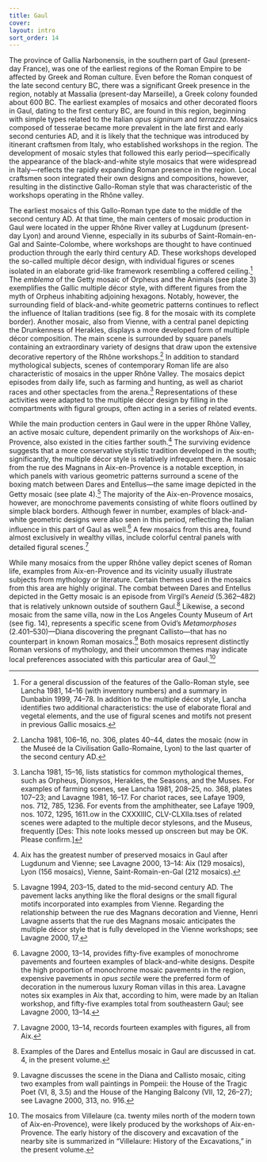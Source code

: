 ```yaml
---
title: Gaul
cover:
layout: intro
sort_order: 14
---
```

The province of Gallia Narbonensis, in the southern part of Gaul (present-day France), was one of the earliest regions of the Roman Empire to be affected by Greek and Roman culture. Even before the Roman conquest of the late second century BC, there was a significant Greek presence in the region, notably at <span class="popup location" id="loc_176">Massalia</span> (present-day Marseille), a Greek colony founded about 600 BC. The earliest examples of mosaics and other decorated floors in Gaul, dating to the first century BC, are found in this region, beginning with simple types related to the Italian <span class="popup definition" id="def_opus-signinum">*opus signinum*</span> and <span class="popup definition" id="def_terrazzo">*terrazzo*</span>. Mosaics composed of tesserae became more prevalent in the late first and early second centuries AD, and it is likely that the technique was introduced by itinerant craftsmen from Italy, who established workshops in the region. The development of mosaic styles that followed this early period—specifically the appearance of the black-and-white style mosaics that were widespread in Italy—reflects the rapidly expanding Roman presence in the region. Local craftsmen soon integrated their own designs and compositions, however, resulting in the distinctive Gallo-Roman style that was characteristic of the workshops operating in the Rhône valley.

The earliest mosaics of this Gallo-Roman type date to the middle of the second century AD. At that time, the main centers of mosaic production in Gaul were located in the upper Rhône River valley at <span class="popup location" id="loc_105">Lugdunum</span> (present-day Lyon) and around <span class="popup location" id="loc_106">Vienne</span>, especially in its suburbs of <span class="popup location" id="loc_20221">Saint-Romain-en-Gal</span> and Sainte-Colombe, where workshops are thought to have continued production through the early third century AD. These workshops developed the so-called multiple décor design, with individual figures or scenes isolated in an elaborate grid-like framework resembling a coffered ceiling.[^1] The <span class="popup definition" id="def_emblema">*emblema*</span> of the Getty mosaic of Orpheus and the Animals (see plate 3) exemplifies the Gallic multiple décor style, with different figures from the myth of Orpheus inhabiting adjoining hexagons. Notably, however, the surrounding field of black-and-white geometric patterns continues to reflect the influence of Italian traditions (see fig. 8 for the mosaic with its complete border). Another mosaic, also from Vienne, with a central panel depicting the <span class="popup pic" id="pic_58">Drunkenness of Herakles</span>, displays a more developed form of multiple décor composition. The main scene is surrounded by square panels containing an extraordinary variety of designs that draw upon the extensive decorative repertory of the Rhône workshops.[^2] In addition to standard mythological subjects, scenes of contemporary Roman life are also characteristic of mosaics in the upper Rhône Valley. The mosaics depict episodes from daily life, such as farming and hunting, as well as chariot races and other spectacles from the arena.[^3] Representations of these activities were adapted to the multiple décor design by filling in the compartments with figural groups, often acting in a series of related events.

While the main production centers in Gaul were in the upper Rhône Valley, an active mosaic culture, dependent primarily on the workshops of <span class="popup location" id="loc_175">Aix-en-Provence</span>, also existed in the cities farther south.[^4] The surviving evidence suggests that a more conservative stylistic tradition developed in the south; significantly, the multiple décor style is relatively infrequent there. A mosaic from the rue des Magnans in Aix-en-Provence is a notable exception, in which panels with various geometric patterns surround a scene of the boxing match between Dares and Entellus—the same image depicted in the Getty mosaic (see plate 4).[^5] The majority of the Aix-en-Provence mosaics, however, are monochrome pavements consisting of white floors outlined by simple black borders. Although fewer in number, examples of black-and-white geometric designs were also seen in this period, reflecting the Italian influence in this part of Gaul as well.[^6] A few mosaics from this area, found almost exclusively in wealthy villas, include colorful central panels with detailed figural scenes.[^7]

While many mosaics from the upper Rhône valley depict scenes of Roman life, examples from Aix-en-Provence and its vicinity usually illustrate subjects from mythology or literature. Certain themes used in the mosaics from this area are highly original. The combat between Dares and Entellus depicted in the Getty mosaic is an episode from Virgil’s *Aeneid* (5.362–482) that is relatively unknown outside of southern Gaul.[^8] Likewise, a second mosaic from the same villa, now in the Los Angeles County Museum of Art (see fig. 14), represents a specific scene from Ovid’s *Metamorphoses* (2.401–530)—Diana discovering the pregnant Callisto—that has no counterpart in known Roman mosaics.[^9] Both mosaics represent distinctly Roman versions of mythology, and their uncommon themes may indicate local preferences associated with this particular area of Gaul.[^10]

[^1]: For a general discussion of the features of the Gallo-Roman style, see Lancha 1981, 14–16 (with inventory numbers) and a summary in Dunbabin 1999, 74–78. In addition to the multiple décor style, Lancha identifies two additional characteristics: the use of elaborate floral and vegetal elements, and the use of figural scenes and motifs not present in previous Gallic mosaics.

[^2]: Lancha 1981, 106–16, no. 306, plates 40–44, dates the mosaic (now in the Museé de la Civilisation Gallo-Romaine, Lyon) to the last quarter of the second century AD.

[^3]: Lancha 1981, 15–16, lists statistics for common mythological themes, such as Orpheus, Dionysos, Herakles, the Seasons, and the Muses. For examples of farming scenes, see Lancha 1981, 208–25, no. 368, plates 107–23; and Lavagne 1981, 16–17. For chariot races, see Lafaye 1909, nos. 712, 785, 1236. For events from the amphitheater, see Lafaye 1909, nos. 1072, 1295, 1611.ow in the CXXXIIIC, CLV-CLXIIa.tses of related scenes were adapted to the multiple decor stylesons, and the Museus, frequently \[Des: This note looks messed up onscreen but may be OK. Please confirm.\]

[^4]: Aix has the greatest number of preserved mosaics in Gaul after Lugdunum and Vienne; see Lavagne 2000, 13–14: Aix (129 mosaics), Lyon (156 mosaics), Vienne, Saint-Romain-en-Gal (212 mosaics).

[^5]: Lavagne 1994, 203–15, dated to the mid-second century AD. The pavement lacks anything like the floral designs or the small figural motifs incorporated into examples from Vienne. Regarding the relationship between the rue des Magnans decoration and Vienne, Henri Lavagne asserts that the rue des Magnans mosaic anticipates the multiple décor style that is fully developed in the Vienne workshops; see Lavagne 2000, 17.

[^6]: Lavagne 2000, 13–14, provides fifty-five examples of monochrome pavements and fourteen examples of black-and-white designs. Despite the high proportion of monochrome mosaic pavements in the region, expensive pavements in *opus sectile* were the preferred form of decoration in the numerous luxury Roman villas in this area. Lavagne notes six examples in Aix that, according to him, were made by an Italian workshop, and fifty-five examples total from southeastern Gaul; see Lavagne 2000, 13–14.

[^7]: Lavagne 2000, 13–14, records fourteen examples with figures, all from Aix.

[^8]: Examples of the Dares and Entellus mosaic in Gaul are discussed in cat. 4, in the present volume.

[^9]: Lavagne discusses the scene in the Diana and Callisto mosaic, citing two examples from wall paintings in Pompeii: the House of the Tragic Poet (VI, 8, 3.5) and the House of the Hanging Balcony (VII, 12, 26–27); see Lavagne 2000, 313, no. 916.

[^10]: The mosaics from Villelaure (ca. twenty miles north of the modern town of Aix-en-Provence), were likely produced by the workshops of Aix-en-Provence. The early history of the discovery and excavation of the nearby site is summarized in “Villelaure: History of the Excavations,” in the present volume.
